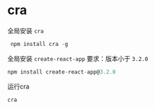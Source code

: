 # cra

全局安装 `cra`

```js
 npm install cra -g
```

全局安装 `create-react-app` 
要求：版本小于 `3.2.0`

```js
npm install create-react-app@3.2.0
```

运行cra

```js
cra
```